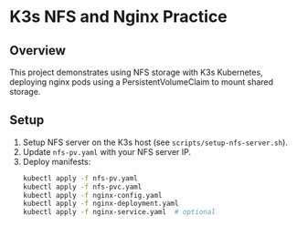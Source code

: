 # K3s NFS and Nginx Practice

## Overview

This project demonstrates using NFS storage with K3s Kubernetes, deploying nginx pods using a PersistentVolumeClaim to mount shared storage.

## Setup

1. Setup NFS server on the K3s host (see `scripts/setup-nfs-server.sh`).
2. Update `nfs-pv.yaml` with your NFS server IP.
3. Deploy manifests:
   ```bash
   kubectl apply -f nfs-pv.yaml
   kubectl apply -f nfs-pvc.yaml
   kubectl apply -f nginx-config.yaml
   kubectl apply -f nginx-deployment.yaml
   kubectl apply -f nginx-service.yaml  # optional

